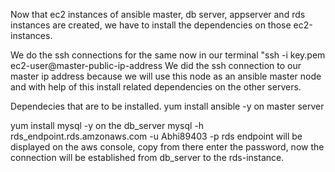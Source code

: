 Now that ec2 instances of ansible master, db server, appserver and rds instances are created, we have to install the dependencies on those ec2-instances.

We do the ssh connections for the same now in our terminal
"ssh -i key.pem ec2-user@master-public-ip-address
We did the ssh connection to our master ip address because we will use this node as an ansible master node and with help of this install related dependencies on the other servers.

Dependecies that are to be installed.
yum install ansible -y on master server


yum install mysql -y on the db_server
mysql -h rds_endpoint.rds.amzonaws.com -u Abhi89403 -p
rds endpoint will be displayed on the aws console, copy from there enter the password, now the connection will be established from db_server to the rds-instance.

